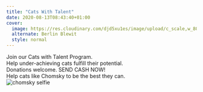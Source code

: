 ```yaml
---
title: "Cats With Talent"
date: 2020-08-13T08:43:40+01:00
cover:
  image: https://res.cloudinary.com/djd5xu1es/image/upload/c_scale,w_800/v1610204467/brownea_m057e1.jpg
  alternate: Berlin Blewit
  style: normal
---
```


Join our Cats with Talent Program.  
Help under-achieving cats fulfill their potential.  
Donations welcome. SEND CASH NOW!  
Help cats like Chomsky to be the best they can.    
![chomsky selfie](/images/chomsky.jpg)
